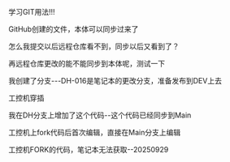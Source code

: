 学习GIT用法!!!

GitHub创建的文件，本体可以同步过来了

怎么我提交以后远程仓库看不到，同步以后又看到了？

再远程仓库更改的能不能同步到本体呢，测试一下

我创建了分支---DH-016是笔记本的更改分支，准备发布到DEV上去


工控机穿插

我在DH分支上增加了这个代码--这个代码已经同步到Main

工控机上fork代码后首次编辑，直接在Main分支上编辑


工控机FORK的代码，笔记本无法获取--20250929


